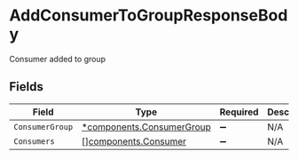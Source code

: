# AddConsumerToGroupResponseBody

Consumer added to group


## Fields

| Field                                                                 | Type                                                                  | Required                                                              | Description                                                           |
| --------------------------------------------------------------------- | --------------------------------------------------------------------- | --------------------------------------------------------------------- | --------------------------------------------------------------------- |
| `ConsumerGroup`                                                       | [*components.ConsumerGroup](../../models/components/consumergroup.md) | :heavy_minus_sign:                                                    | N/A                                                                   |
| `Consumers`                                                           | [][components.Consumer](../../models/components/consumer.md)          | :heavy_minus_sign:                                                    | N/A                                                                   |